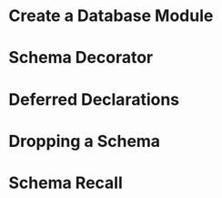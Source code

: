 # Create a Database Module
# Schema Decorator
# Deferred Declarations
# Dropping a Schema
# Schema Recall


